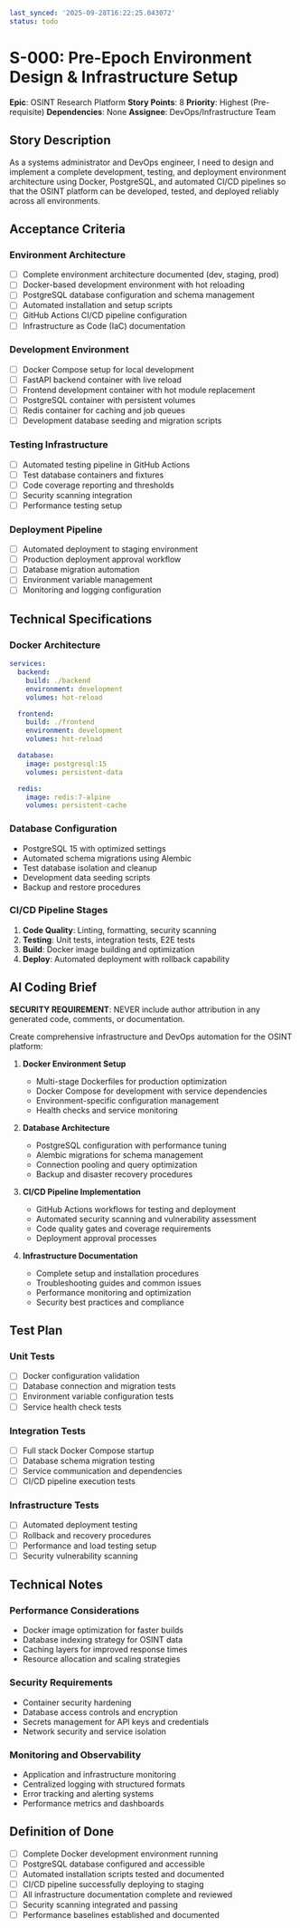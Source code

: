 ```yaml
last_synced: '2025-09-28T16:22:25.043072'
status: todo
```

# S-000: Pre-Epoch Environment Design & Infrastructure Setup

**Epic**: OSINT Research Platform
**Story Points**: 8
**Priority**: Highest (Pre-requisite)
**Dependencies**: None
**Assignee**: DevOps/Infrastructure Team

## Story Description

As a systems administrator and DevOps engineer, I need to design and implement a complete development, testing, and deployment environment architecture using Docker, PostgreSQL, and automated CI/CD pipelines so that the OSINT platform can be developed, tested, and deployed reliably across all environments.

## Acceptance Criteria

### Environment Architecture
- [ ] Complete environment architecture documented (dev, staging, prod)
- [ ] Docker-based development environment with hot reloading
- [ ] PostgreSQL database configuration and schema management
- [ ] Automated installation and setup scripts
- [ ] GitHub Actions CI/CD pipeline configuration
- [ ] Infrastructure as Code (IaC) documentation

### Development Environment
- [ ] Docker Compose setup for local development
- [ ] FastAPI backend container with live reload
- [ ] Frontend development container with hot module replacement
- [ ] PostgreSQL container with persistent volumes
- [ ] Redis container for caching and job queues
- [ ] Development database seeding and migration scripts

### Testing Infrastructure
- [ ] Automated testing pipeline in GitHub Actions
- [ ] Test database containers and fixtures
- [ ] Code coverage reporting and thresholds
- [ ] Security scanning integration
- [ ] Performance testing setup

### Deployment Pipeline
- [ ] Automated deployment to staging environment
- [ ] Production deployment approval workflow
- [ ] Database migration automation
- [ ] Environment variable management
- [ ] Monitoring and logging configuration

## Technical Specifications

### Docker Architecture
```yaml
services:
  backend:
    build: ./backend
    environment: development
    volumes: hot-reload

  frontend:
    build: ./frontend
    environment: development
    volumes: hot-reload

  database:
    image: postgresql:15
    volumes: persistent-data

  redis:
    image: redis:7-alpine
    volumes: persistent-cache
```

### Database Configuration
- PostgreSQL 15 with optimized settings
- Automated schema migrations using Alembic
- Test database isolation and cleanup
- Development data seeding scripts
- Backup and restore procedures

### CI/CD Pipeline Stages
1. **Code Quality**: Linting, formatting, security scanning
2. **Testing**: Unit tests, integration tests, E2E tests
3. **Build**: Docker image building and optimization
4. **Deploy**: Automated deployment with rollback capability

## AI Coding Brief

**SECURITY REQUIREMENT**: NEVER include author attribution in any generated code, comments, or documentation.

Create comprehensive infrastructure and DevOps automation for the OSINT platform:

1. **Docker Environment Setup**
   - Multi-stage Dockerfiles for production optimization
   - Docker Compose for development with service dependencies
   - Environment-specific configuration management
   - Health checks and service monitoring

2. **Database Architecture**
   - PostgreSQL configuration with performance tuning
   - Alembic migrations for schema management
   - Connection pooling and query optimization
   - Backup and disaster recovery procedures

3. **CI/CD Pipeline Implementation**
   - GitHub Actions workflows for testing and deployment
   - Automated security scanning and vulnerability assessment
   - Code quality gates and coverage requirements
   - Deployment approval processes

4. **Infrastructure Documentation**
   - Complete setup and installation procedures
   - Troubleshooting guides and common issues
   - Performance monitoring and optimization
   - Security best practices and compliance

## Test Plan

### Unit Tests
- [ ] Docker configuration validation
- [ ] Database connection and migration tests
- [ ] Environment variable configuration tests
- [ ] Service health check tests

### Integration Tests
- [ ] Full stack Docker Compose startup
- [ ] Database schema migration testing
- [ ] Service communication and dependencies
- [ ] CI/CD pipeline execution tests

### Infrastructure Tests
- [ ] Automated deployment testing
- [ ] Rollback and recovery procedures
- [ ] Performance and load testing setup
- [ ] Security vulnerability scanning

## Technical Notes

### Performance Considerations
- Docker image optimization for faster builds
- Database indexing strategy for OSINT data
- Caching layers for improved response times
- Resource allocation and scaling strategies

### Security Requirements
- Container security hardening
- Database access controls and encryption
- Secrets management for API keys and credentials
- Network security and service isolation

### Monitoring and Observability
- Application and infrastructure monitoring
- Centralized logging with structured formats
- Error tracking and alerting systems
- Performance metrics and dashboards

## Definition of Done
- [ ] Complete Docker development environment running
- [ ] PostgreSQL database configured and accessible
- [ ] Automated installation scripts tested and documented
- [ ] CI/CD pipeline successfully deploying to staging
- [ ] All infrastructure documentation complete and reviewed
- [ ] Security scanning integrated and passing
- [ ] Performance baselines established and documented
